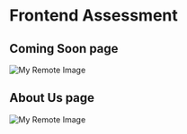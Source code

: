 # Frontend Assessment

## Coming Soon page
![My Remote Image](https://drive.google.com/file/d/16cZj1e251uzUzrlWUTeVpPZ3o9iPqjpg/view?usp=sharing?)

## About Us page
![My Remote Image](https://drive.google.com/file/d/1xviGA4J_QNF9hBGJiPOlZyKWpoNDQ4rM/view?usp=sharing)


